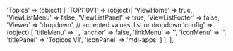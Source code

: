 <!-- IDEAL CONFIGURATION FOR THE MODEL -->
'Topics' => (object) [
    'TOPI10V1' => (object)[
        'ViewHome' => true,
        'ViewListMenu' => false,
        'ViewListPanel' => true,
        'ViewListFooter' => false,
        'Viewer' => 'dropdown', // accepted values, list or dropdown
        'config' => (object) [
            'titleMenu' => '',
            'anchor' =>  false,
            'linkMenu' => '',
            'iconMenu' => '',
            'titlePanel' => 'Tópicos V1',
            'iconPanel' => 'mdi-apps'
        ]
    ],
],

